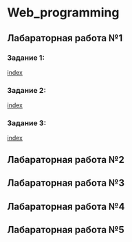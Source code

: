 # Web_programming

## Лабараторная работа №1
### Задание 1: 
[index](/index1_1.html)

### Задание 2:
[index](/index1_2.html)

### Задание 3:
[index](/index1_3.html)

## Лабараторная работа №2

## Лабараторная работа №3

## Лабараторная работа №4

## Лабараторная работа №5
